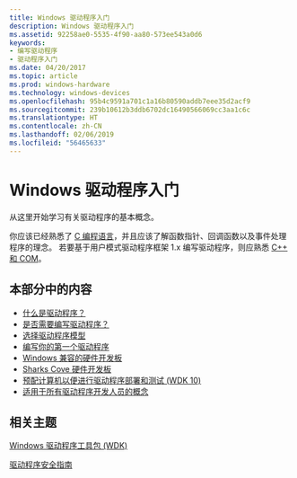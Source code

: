 ```yaml
---
title: Windows 驱动程序入门
description: Windows 驱动程序入门
ms.assetid: 92258ae0-5535-4f90-aa80-573ee543a0d6
keywords:
- 编写驱动程序
- 驱动程序入门
ms.date: 04/20/2017
ms.topic: article
ms.prod: windows-hardware
ms.technology: windows-devices
ms.openlocfilehash: 95b4c9591a701c1a16b80590addb7eee35d2acf9
ms.sourcegitcommit: 239b10612b3ddb6702dc16490566069cc3aa1c6c
ms.translationtype: HT
ms.contentlocale: zh-CN
ms.lasthandoff: 02/06/2019
ms.locfileid: "56465633"
---
```

# <a name="getting-started-with-windows-drivers"></a>Windows 驱动程序入门


从这里开始学习有关驱动程序的基本概念。

你应该已经熟悉了 [C 编程语言](https://docs.microsoft.com/cpp/c-language/c-language-reference)，并且应该了解函数指针、回调函数以及事件处理程序的理念。 若要基于用户模式驱动程序框架 1.x 编写驱动程序，则应熟悉 [C++ 和 COM](https://go.microsoft.com/fwlink/p?LinkID=317460)。

## <a name="span-idinthissectionspanin-this-section"></a><span id="in_this_section"></span>本部分中的内容


-   [什么是驱动程序？](what-is-a-driver-.md)
-   [是否需要编写驱动程序？](do-you-need-to-write-a-driver-.md)
-   [选择驱动程序模型](choosing-a-driver-model.md)
-   [编写你的第一个驱动程序](writing-your-first-driver.md)
-   [Windows 兼容的硬件开发板](windows-compatible-hardware-development-boards.md)
-   [Sharks Cove 硬件开发板](sharks-cove-hardware-development-board.md)
-   [预配计算机以便进行驱动程序部署和测试 (WDK 10)](provision-a-target-computer-wdk-8-1.md)
-   [适用于所有驱动程序开发人员的概念](concepts-and-knowledge-for-all-driver-developers.md)

## <a name="span-idrelatedtopicsspanrelated-topics"></a><span id="related_topics"></span>相关主题


[Windows 驱动程序工具包 (WDK)](https://msdn.microsoft.com/library/windows/hardware/ff557573)

[驱动程序安全指南](https://docs.microsoft.com/windows-hardware/drivers/driversecurity/)

 

 






